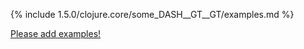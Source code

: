 {% include 1.5.0/clojure.core/some_DASH__GT__GT/examples.md %}

[Please add examples!](https://github.com/arrdem/grimoire/edit/master/_includes/1.6.0/clojure.core/some_DASH__GT__GT/examples.md)
